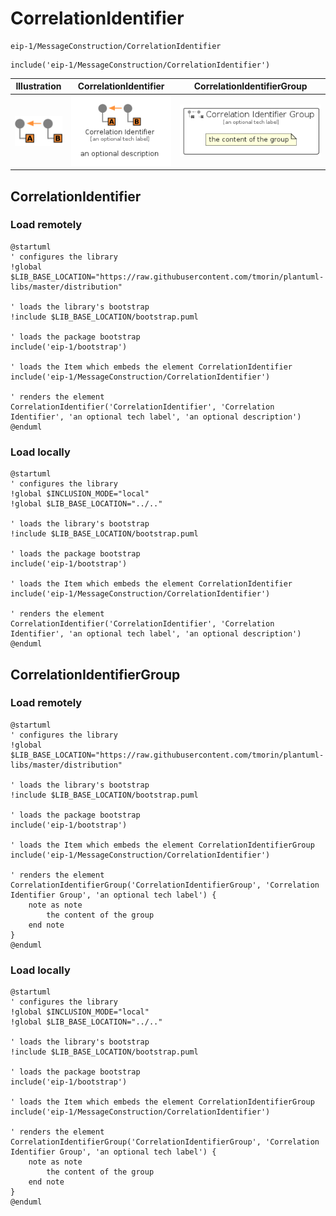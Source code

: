 # CorrelationIdentifier


```text
eip-1/MessageConstruction/CorrelationIdentifier
```

```text
include('eip-1/MessageConstruction/CorrelationIdentifier')
```



| Illustration | CorrelationIdentifier | CorrelationIdentifierGroup |
| :---: | :---: | :---: |
| ![illustration for Illustration](../../eip-1/MessageConstruction/CorrelationIdentifier.png) | ![illustration for CorrelationIdentifier](../../eip-1/MessageConstruction/CorrelationIdentifier.Local.png) | ![illustration for CorrelationIdentifierGroup](../../eip-1/MessageConstruction/CorrelationIdentifierGroup.Local.png) |




## CorrelationIdentifier

### Load remotely
```plantuml
@startuml
' configures the library
!global $LIB_BASE_LOCATION="https://raw.githubusercontent.com/tmorin/plantuml-libs/master/distribution"

' loads the library's bootstrap
!include $LIB_BASE_LOCATION/bootstrap.puml

' loads the package bootstrap
include('eip-1/bootstrap')

' loads the Item which embeds the element CorrelationIdentifier
include('eip-1/MessageConstruction/CorrelationIdentifier')

' renders the element
CorrelationIdentifier('CorrelationIdentifier', 'Correlation Identifier', 'an optional tech label', 'an optional description')
@enduml
```

### Load locally
```plantuml
@startuml
' configures the library
!global $INCLUSION_MODE="local"
!global $LIB_BASE_LOCATION="../.."

' loads the library's bootstrap
!include $LIB_BASE_LOCATION/bootstrap.puml

' loads the package bootstrap
include('eip-1/bootstrap')

' loads the Item which embeds the element CorrelationIdentifier
include('eip-1/MessageConstruction/CorrelationIdentifier')

' renders the element
CorrelationIdentifier('CorrelationIdentifier', 'Correlation Identifier', 'an optional tech label', 'an optional description')
@enduml
```

## CorrelationIdentifierGroup

### Load remotely
```plantuml
@startuml
' configures the library
!global $LIB_BASE_LOCATION="https://raw.githubusercontent.com/tmorin/plantuml-libs/master/distribution"

' loads the library's bootstrap
!include $LIB_BASE_LOCATION/bootstrap.puml

' loads the package bootstrap
include('eip-1/bootstrap')

' loads the Item which embeds the element CorrelationIdentifierGroup
include('eip-1/MessageConstruction/CorrelationIdentifier')

' renders the element
CorrelationIdentifierGroup('CorrelationIdentifierGroup', 'Correlation Identifier Group', 'an optional tech label') {
    note as note
        the content of the group
    end note
}
@enduml
```

### Load locally
```plantuml
@startuml
' configures the library
!global $INCLUSION_MODE="local"
!global $LIB_BASE_LOCATION="../.."

' loads the library's bootstrap
!include $LIB_BASE_LOCATION/bootstrap.puml

' loads the package bootstrap
include('eip-1/bootstrap')

' loads the Item which embeds the element CorrelationIdentifierGroup
include('eip-1/MessageConstruction/CorrelationIdentifier')

' renders the element
CorrelationIdentifierGroup('CorrelationIdentifierGroup', 'Correlation Identifier Group', 'an optional tech label') {
    note as note
        the content of the group
    end note
}
@enduml
```

